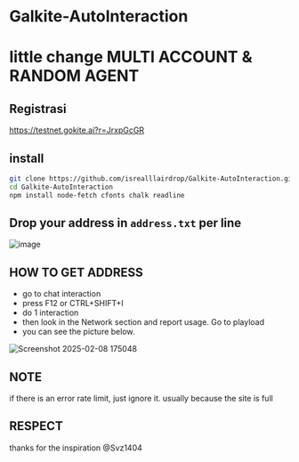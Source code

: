 # Galkite-AutoInteraction
# little change MULTI ACCOUNT & RANDOM AGENT

## Registrasi
https://testnet.gokite.ai?r=JrxpGcGR


## install
```bash
git clone https://github.com/isrealllairdrop/Galkite-AutoInteraction.git
cd Galkite-AutoInteraction
npm install node-fetch cfonts chalk readline
```

## Drop your address in ```address.txt``` per line
![image](https://github.com/user-attachments/assets/97ef2ec0-c43c-4c89-8eb8-2b89cee480de)

## HOW TO GET ADDRESS
- go to chat interaction
- press F12 or CTRL+SHIFT+I
- do 1 interaction
- then look in the Network section and report usage. Go to playload
- you can see the picture below.

![Screenshot 2025-02-08 175048](https://github.com/user-attachments/assets/d5475af7-e95a-41dc-b543-de71ff44558e)



## NOTE
if there is an error rate limit, just ignore it. usually because the site is full

## RESPECT
thanks for the inspiration @Svz1404
